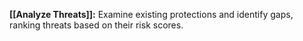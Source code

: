 **[[Analyze Threats]]:** Examine existing protections and identify gaps, ranking threats based on their risk scores.